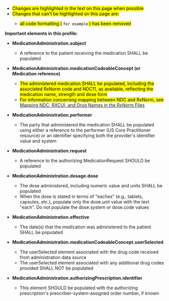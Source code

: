 
- <mark>Changes are highlighted in the text on this page when possible
- <mark>Changes that can't be highlighted on this page are:
    - <mark>all code formatting (</mark> ```for example```<mark> ) has been removed
    
**Important elements in this profile:**

- **MedicationAdministration.subject**
  - A reference to the patient receiving the medication SHALL be populated
- **MedicationAdministration.medicationCodeableConcept (or Medication reference)**
  - <mark> The administered medication SHALL be populated, including the associated RxNorm code and NDC11, as available, reflecting the medication name, strength and dose form
  - <mark> For information concerning mapping between NDC and RxNorm, see  </mark>  [Mapping NDC, RXCUI, and Drug Names in the RxNorm Files](https://www.nlm.nih.gov/research/umls/user_education/quick_tours/RxNorm/ndc_rxcui/NDC_RXCUI_DrugName.html)
- **MedicationAdministration.performer**
  - The party that administered the medication SHALL be populated using either a reference to the performer (US Core Practitioner resource) or an identifier specifying both the provider's identifier value and system
- **MedicationAdministration.request**
  - A reference to the authorizing MedicationRequest SHOULD be populated
- **MedicationAdministration.dosage.dose**
  - The dose administered, including numeric value and units SHALL be populated
  - When the dose is stated in terms of "eaches" (e.g., tablets, capsules, etc.), populate only the dose.unit value with the text "each". Do not populate the dose.system or dose.code values
- **MedicationAdministration.effective**
  - The date(s) that the medication was adminstered to the patient SHALL be populated
- **MedicationAdministration.medicationCodeableConcept.userSelected**
  - The userSelected element associated with the drug code received from administration data source
  - The userSelected element associated with any additional drug codes provided SHALL NOT be populated
- **MedicationAdministration.authorizingPrescription.identifier**
  - This element SHOULD be populated with the authorizing prescription's prescriber-system-assigned order number, if known

  <p></p>